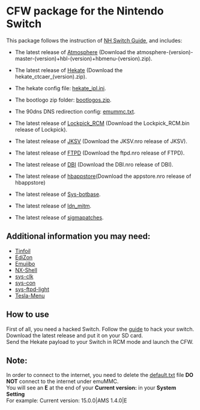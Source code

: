 # CFW package for the Nintendo Switch

This package follows the instruction of [NH Switch Guide](https://nh-server.github.io/switch-guide/user_guide/emummc/sd_preparation/), and includes:
- The latest release of [Atmosphere](https://github.com/Atmosphere-NX/Atmosphere/releases) (Download the atmosphere-(version)-master-(version)+hbl-(version)+hbmenu-(version).zip).
- The latest release of [Hekate](https://github.com/CTCaer/Hekate/releases) (Download the hekate_ctcaer_(version).zip).
- The hekate config file: [hekate_ipl.ini](https://nh-server.github.io/switch-guide/files/sys/hekate_ipl.ini).
- The bootlogo zip folder: [bootlogos.zip](https://nh-server.github.io/switch-guide/files/bootlogos.zip).
- The 90dns DNS redirection config: [emummc.txt](https://nh-server.github.io/switch-guide/files/emummc.txt).

- The latest release of [Lockpick_RCM](https://github.com/shchmue/Lockpick_RCM/releases) (Download the Lockpick_RCM.bin release of Lockpick).
- The latest release of [JKSV](https://github.com/J-D-K/JKSV/releases) (Download the JKSV.nro release of JKSV).
- The latest release of [FTPD](https://github.com/mtheall/ftpd/releases) (Download the ftpd.nro release of FTPD).
- The latest release of [DBI](https://github.com/rashevskyv/dbi/releases) (Download the DBI.nro release of DBI).
- The latest release of [hbappstore](https://github.com/fortheusers/hb-appstore/releases)(Download the appstore.nro release of hbappstore)
- The latest release of [Sys-botbase](https://github.com/olliz0r/sys-botbase/releases).
- The latest release of [ldn_mitm](https://github.com/spacemeowx2/ldn_mitm/releases).
- The latest release of [sigmapatches](https://sigmapatches.coomer.party).


## Additional information you may need:
- [Tinfoil](https://tinfoil.io/Download) 
- [EdiZon](https://github.com/WerWolv/EdiZon) 
- [Emuiibo](https://github.com/XorTroll/emuiibo) 
- [NX-Shell](https://github.com/joel16/NX-Shell)
- [sys-clk](https://github.com/retronx-team/sys-clk)
- [sys-con](https://github.com/cathery/sys-con)
- [sys-ftpd-light](https://github.com/cathery/sys-ftpd-light)
- [Tesla-Menu](https://github.com/WerWolv/Tesla-Menu)


## How to use
First of all, you need a hacked Switch. Follow the [guide](http://switch.homebrew.guide) to hack your switch.</br>
Download the latest release and put it on your SD card.</br>
Send the Hekate payload to your Switch in RCM mode and launch the CFW.

## Note: 
In order to connect to the internet, you need to delete the [default.txt](https://github.com/FireJoker/AMS_SD_Package/tree/main/atmosphere/hosts) file
**DO NOT** connect to the internet under emuMMC.</br>
You will see an **E** at the end of your **Current version:** in your **System Setting**</br>
For example: Current version: 15.0.0|AMS 1.4.0|E</br>
